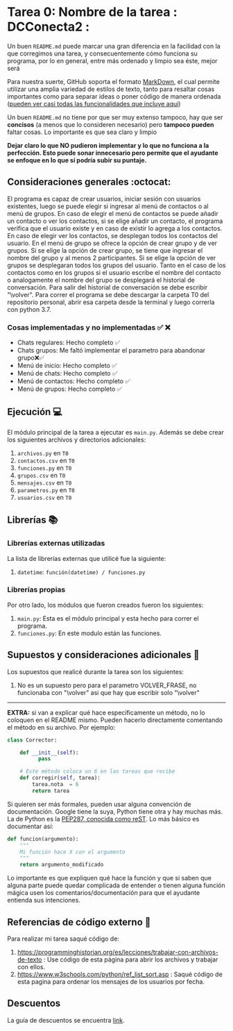 # Tarea 0: Nombre de la tarea : DCConecta2 :


Un buen ```README.md``` puede marcar una gran diferencia en la facilidad con la que corregimos una tarea, y consecuentemente cómo funciona su programa, por lo en general, entre más ordenado y limpio sea éste, mejor será 

Para nuestra suerte, GitHub soporta el formato [MarkDown](https://es.wikipedia.org/wiki/Markdown), el cual permite utilizar una amplia variedad de estilos de texto, tanto para resaltar cosas importantes como para separar ideas o poner código de manera ordenada ([pueden ver casi todas las funcionalidades que incluye aquí](https://github.com/adam-p/markdown-here/wiki/Markdown-Cheatsheet))

Un buen ```README.md``` no tiene por que ser muy extenso tampoco, hay que ser **concisos** (a menos que lo consideren necesario) pero **tampoco pueden** faltar cosas. Lo importante es que sea claro y limpio 

**Dejar claro lo que NO pudieron implementar y lo que no funciona a la perfección. Esto puede sonar innecesario pero permite que el ayudante se enfoque en lo que sí podría subir su puntaje.**

## Consideraciones generales :octocat:

El programa es capaz de crear usuarios, iniciar sesión con usuarios existentes, luego se puede elegir si ingresar al menú de contactos o al menú de grupos. En caso de elegir el menú de contactos se puede añadir un contacto o ver los contactos, si se elige añadir un contacto, el programa verifica que el usuario existe y en caso de existir lo agrega a los contactos. En caso de elegir ver los contactos, se desplegan todos los contactos del usuario. En el menú de grupo se ofrece la opción de crear grupo y de ver grupos. Si se elige la opción de crear grupo, se tiene que ingresar el nombre del grupo y al menos 2 participantes. Si se elige la opción de ver grupos se desplegaran todos los grupos del usuario. Tanto en el caso de los contactos como en los grupos si el usuario escribe el nombre del contacto o analogamente el nombre del grupo se desplegará el historial de conversación. Para salir del historial de conversación se debe escribir "\volver". Para correr el programa se debe descargar la carpeta T0 del repositorio personal, abrir esa carpeta desde la terminal y luego correrla con python 3.7.


### Cosas implementadas y no implementadas :white_check_mark: :x:

* Chats regulares: Hecho completo :white_check_mark:
* Chats grupos: Me faltó implementar el parametro para abandonar grupo:x::white_check_mark:
* Menú de inicio: Hecho completo :white_check_mark:
* Menú de chats: Hecho completo :white_check_mark:
* Menú de contactos: Hecho completo :white_check_mark:
* Menú de grupos: Hecho completo :white_check_mark:

## Ejecución :computer:
El módulo principal de la tarea a ejecutar es  ```main.py```. Además se debe crear los siguientes archivos y directorios adicionales:
1. ```archivos.py``` en ```T0```
2. ```contactos.csv``` en ```T0```
3. ```funciones.py``` en ```T0```
4. ```grupos.csv``` en ```T0```
5. ```mensajes.csv``` en ```T0```
6. ```parametros.py``` en ```T0```
7. ```usuarios.csv``` en ```T0```


## Librerías :books:
### Librerías externas utilizadas
La lista de librerías externas que utilicé fue la siguiente:

1. ```datetime```: ```función(datetime) / funciones.py```


### Librerías propias
Por otro lado, los módulos que fueron creados fueron los siguientes:

1. ```main.py```: Esta es el módulo principal y esta hecho para correr el programa.
2. ```funciones.py```: En este modulo están las funciones.

## Supuestos y consideraciones adicionales :thinking:
Los supuestos que realicé durante la tarea son los siguientes:

1. No es un supuesto pero para el parametro VOLVER_FRASE, no funcionaba con "\\volver" asi que hay que escribir solo "\volver"




-------



**EXTRA:** si van a explicar qué hace específicamente un método, no lo coloquen en el README mismo. Pueden hacerlo directamente comentando el método en su archivo. Por ejemplo:

```python
class Corrector:

    def __init__(self):
          pass

    # Este método coloca un 6 en las tareas que recibe
    def corregir(self, tarea):
        tarea.nota  = 6
        return tarea
```

Si quieren ser más formales, pueden usar alguna convención de documentación. Google tiene la suya, Python tiene otra y hay muchas más. La de Python es la [PEP287, conocida como reST](https://www.python.org/dev/peps/pep-0287/). Lo más básico es documentar así:

```python
def funcion(argumento):
    """
    Mi función hace X con el argumento
    """
    return argumento_modificado
```
Lo importante es que expliquen qué hace la función y que si saben que alguna parte puede quedar complicada de entender o tienen alguna función mágica usen los comentarios/documentación para que el ayudante entienda sus intenciones.

## Referencias de código externo :book:

Para realizar mi tarea saqué código de:
1. https://programminghistorian.org/es/lecciones/trabajar-con-archivos-de-texto : Use código de esta página para abrir los archivos y trabajar con ellos.
2. https://www.w3schools.com/python/ref_list_sort.asp : Saqué código de esta pagina para ordenar los mensajes de los usuarios por fecha.



## Descuentos
La guía de descuentos se encuentra [link](https://github.com/IIC2233/syllabus/blob/master/Tareas/Descuentos.md).
